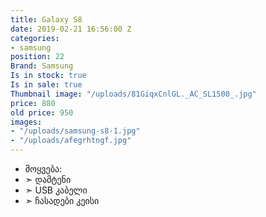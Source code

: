 ```yaml
---
title: Galaxy S8
date: 2019-02-21 16:56:00 Z
categories:
- samsung
position: 22
Brand: Samsung
Is in stock: true
Is in sale: true
Thumbnail image: "/uploads/81GiqxCnlGL._AC_SL1500_.jpg"
price: 880
old price: 950
images:
- "/uploads/samsung-s8-1.jpg"
- "/uploads/afegrhtngf.jpg"
---
```


* მოყვება: 
* ➣ დამტენი
* ➣ USB კაბელი
* ➣ ჩასადები კეისი
